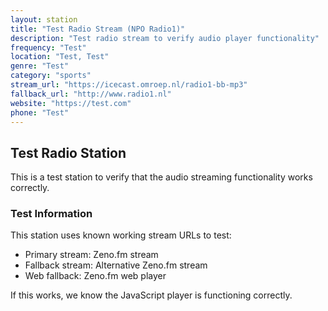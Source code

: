 ```yaml
---
layout: station
title: "Test Radio Stream (NPO Radio1)"
description: "Test radio stream to verify audio player functionality"
frequency: "Test"
location: "Test, Test"
genre: "Test"
category: "sports"
stream_url: "https://icecast.omroep.nl/radio1-bb-mp3"
fallback_url: "http://www.radio1.nl"
website: "https://test.com"
phone: "Test"
---
```


## Test Radio Station

This is a test station to verify that the audio streaming functionality works correctly.

### Test Information

This station uses known working stream URLs to test:
- Primary stream: Zeno.fm stream
- Fallback stream: Alternative Zeno.fm stream
- Web fallback: Zeno.fm web player

If this works, we know the JavaScript player is functioning correctly.
